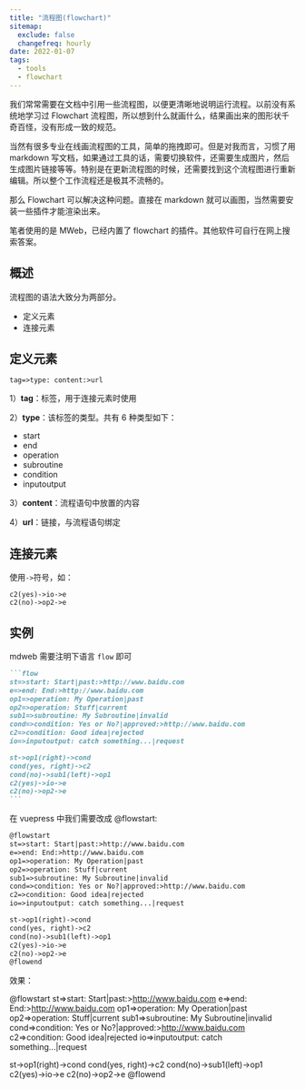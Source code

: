 ```yaml
---
title: "流程图(flowchart)"
sitemap:
  exclude: false
  changefreq: hourly
date: 2022-01-07
tags:
  - tools
  - flowchart
---
```


我们常常需要在文档中引用一些流程图，以便更清晰地说明运行流程。以前没有系统地学习过 Flowchart 流程图，所以想到什么就画什么，结果画出来的图形状千奇百怪，没有形成一致的规范。

当然有很多专业在线画流程图的工具，简单的拖拽即可。但是对我而言，习惯了用 markdown 写文档，如果通过工具的话，需要切换软件，还需要生成图片，然后生成图片链接等等。特别是在更新流程图的时候，还需要找到这个流程图进行重新编辑。所以整个工作流程还是极其不流畅的。

那么 Flowchart 可以解决这种问题。直接在 markdown 就可以画图，当然需要安装一些插件才能渲染出来。

笔者使用的是 MWeb，已经内置了 flowchart 的插件。其他软件可自行在网上搜索答案。

## 概述

流程图的语法大致分为两部分。

- 定义元素
- 连接元素

## 定义元素

```
tag=>type: content:>url
```

1）**tag**：标签，用于连接元素时使用

2）**type**：该标签的类型。共有 6 种类型如下：

- start
- end
- operation
- subroutine
- condition
- inputoutput

3）**content**：流程语句中放置的内容

4）**url**：链接，与流程语句绑定

## 连接元素

使用`->`符号，如：

```
c2(yes)->io->e
c2(no)->op2->e
```

## 实例

mdweb 需要注明下语言 `flow` 即可

````md
```flow
st=>start: Start|past:>http://www.baidu.com
e=>end: End:>http://www.baidu.com
op1=>operation: My Operation|past
op2=>operation: Stuff|current
sub1=>subroutine: My Subroutine|invalid
cond=>condition: Yes or No?|approved:>http://www.baidu.com
c2=>condition: Good idea|rejected
io=>inputoutput: catch something...|request

st->op1(right)->cond
cond(yes, right)->c2
cond(no)->sub1(left)->op1
c2(yes)->io->e
c2(no)->op2->e
```
````

在 vuepress 中我们需要改成 @flowstart:

```md
@flowstart
st=>start: Start|past:>http://www.baidu.com
e=>end: End:>http://www.baidu.com
op1=>operation: My Operation|past
op2=>operation: Stuff|current
sub1=>subroutine: My Subroutine|invalid
cond=>condition: Yes or No?|approved:>http://www.baidu.com
c2=>condition: Good idea|rejected
io=>inputoutput: catch something...|request

st->op1(right)->cond
cond(yes, right)->c2
cond(no)->sub1(left)->op1
c2(yes)->io->e
c2(no)->op2->e
@flowend
```

效果：

@flowstart
st=>start: Start|past:>http://www.baidu.com
e=>end: End:>http://www.baidu.com
op1=>operation: My Operation|past
op2=>operation: Stuff|current
sub1=>subroutine: My Subroutine|invalid
cond=>condition: Yes or No?|approved:>http://www.baidu.com
c2=>condition: Good idea|rejected
io=>inputoutput: catch something...|request

st->op1(right)->cond
cond(yes, right)->c2
cond(no)->sub1(left)->op1
c2(yes)->io->e
c2(no)->op2->e
@flowend
